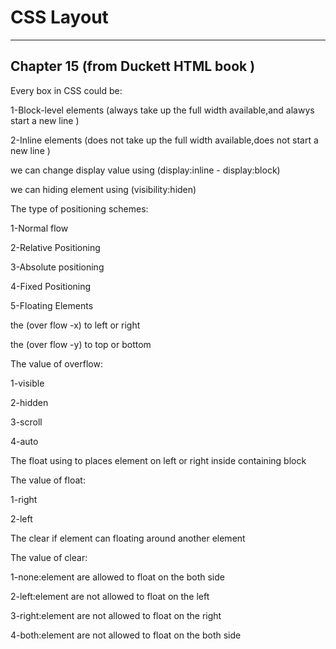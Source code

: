 #  CSS Layout
----------------------
## Chapter 15 (from Duckett HTML book )

Every box in CSS could be:

1-Block-level elements (always take up the full width available,and alawys start a new line )

2-Inline elements (does not take up the full width available,does not start a new line )

we can change display value using (display:inline - display:block)

we can hiding element using (visibility:hiden)

The type of positioning schemes:

1-Normal flow

2-Relative Positioning

3-Absolute positioning

4-Fixed Positioning

5-Floating Elements
 
 the (over flow -x) to left or right
 
 the (over flow -y) to top or bottom
 
 The value of overflow:

1-visible

2-hidden

3-scroll

4-auto
 
 The float using to places element on left or right inside containing block
 
 The value of float:

1-right

2-left
 
 The clear if element can floating around another element
 
 The value of clear:

1-none:element are allowed to float on the both side

2-left:element are not allowed to float on the left

3-right:element are not allowed to float on the right

4-both:element are not allowed to float on the both side
